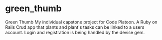 # green_thumb
Green Thumb
My individual capstone project for Code Platoon. A Ruby on Rails Crud app that plants and plant's tasks can be linked to a users account. Login and registration is being handled by the devise gem.  